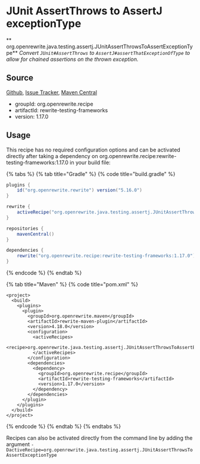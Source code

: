 # JUnit AssertThrows to AssertJ exceptionType

** org.openrewrite.java.testing.assertj.JUnitAssertThrowsToAssertExceptionType**
_Convert `JUnit#AssertThrows` to `AssertJ#assertThatExceptionOfType` to allow for chained assertions on the thrown exception._

## Source

[Github](https://github.com/openrewrite/rewrite-testing-frameworks), [Issue Tracker](https://github.com/openrewrite/rewrite-testing-frameworks/issues), [Maven Central](https://search.maven.org/artifact/org.openrewrite.recipe/rewrite-testing-frameworks/1.17.0/jar)

* groupId: org.openrewrite.recipe
* artifactId: rewrite-testing-frameworks
* version: 1.17.0


## Usage

This recipe has no required configuration options and can be activated directly after taking a dependency on org.openrewrite.recipe:rewrite-testing-frameworks:1.17.0 in your build file:

{% tabs %}
{% tab title="Gradle" %}
{% code title="build.gradle" %}
```groovy
plugins {
    id("org.openrewrite.rewrite") version("5.16.0")
}

rewrite {
    activeRecipe("org.openrewrite.java.testing.assertj.JUnitAssertThrowsToAssertExceptionType")
}

repositories {
    mavenCentral()
}

dependencies {
    rewrite("org.openrewrite.recipe:rewrite-testing-frameworks:1.17.0")
}
```
{% endcode %}
{% endtab %}

{% tab title="Maven" %}
{% code title="pom.xml" %}
```markup
<project>
  <build>
    <plugins>
      <plugin>
        <groupId>org.openrewrite.maven</groupId>
        <artifactId>rewrite-maven-plugin</artifactId>
        <version>4.18.0</version>
        <configuration>
          <activeRecipes>
            <recipe>org.openrewrite.java.testing.assertj.JUnitAssertThrowsToAssertExceptionType</recipe>
          </activeRecipes>
        </configuration>
        <dependencies>
          <dependency>
            <groupId>org.openrewrite.recipe</groupId>
            <artifactId>rewrite-testing-frameworks</artifactId>
            <version>1.17.0</version>
          </dependency>
        </dependencies>
      </plugin>
    </plugins>
  </build>
</project>
```
{% endcode %}
{% endtab %}
{% endtabs %}

Recipes can also be activated directly from the command line by adding the argument `-DactiveRecipe=org.openrewrite.java.testing.assertj.JUnitAssertThrowsToAssertExceptionType`
